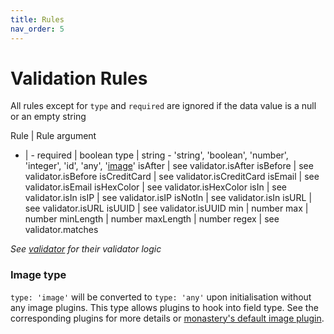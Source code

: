 ```yaml
---
title: Rules
nav_order: 5
---
```


# Validation Rules

  All rules except for `type` and `required` are ignored if the data value is a null or an empty string

  Rule | Rule argument
  - | -
  required | boolean
  type | string - 'string', 'boolean', 'number', 'integer', 'id', 'any', '[image](#image-type)'
  isAfter | see validator.isAfter
  isBefore | see validator.isBefore
  isCreditCard | see validator.isCreditCard
  isEmail | see validator.isEmail
  isHexColor | see validator.isHexColor
  isIn | see validator.isIn
  isIP | see validator.isIP
  isNotIn | see validator.isIn
  isURL | see validator.isURL
  isUUID | see validator.isUUID
  min | number
  max | number
  minLength | number
  maxLength | number
  regex | see validator.matches

  *See [validator](https://github.com/validatorjs/validator.js#validators) for their validator logic*

### Image type

  `type: 'image'` will be converted to `type: 'any'` upon initialisation without any image plugins. This type allows plugins to hook into field type. See the corresponding plugins for more details or [monastery's default image plugin](./image-plugin).
